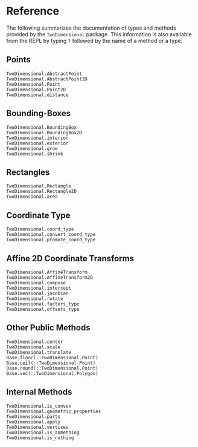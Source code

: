 # Reference

The following summarizes the documentation of types and methods provided by the
`TwoDimensional` package.  This information is also available from the REPL by
typing `?` followed by the name of a method or a type.


## Points

```@docs
TwoDimensional.AbstractPoint
TwoDimensional.AbstractPoint2D
TwoDimensional.Point
TwoDimensional.Point2D
TwoDimensional.distance
```

## Bounding-Boxes

```@docs
TwoDimensional.BoundingBox
TwoDimensional.BoundingBox2D
TwoDimensional.interior
TwoDimensional.exterior
TwoDimensional.grow
TwoDimensional.shrink
```

## Rectangles

```@docs
TwoDimensional.Rectangle
TwoDimensional.Rectangle2D
TwoDimensional.area
```

## Coordinate Type

```@docs
TwoDimensional.coord_type
TwoDimensional.convert_coord_type
TwoDimensional.promote_coord_type
```

## Affine 2D Coordinate Transforms

```@docs
TwoDimensional.AffineTransform
TwoDimensional.AffineTransform2D
TwoDimensional.compose
TwoDimensional.intercept
TwoDimensional.jacobian
TwoDimensional.rotate
TwoDimensional.factors_type
TwoDimensional.offsets_type
```

## Other Public Methods

```@docs
TwoDimensional.center
TwoDimensional.scale
TwoDimensional.translate
Base.floor(::TwoDimensional.Point)
Base.ceil(::TwoDimensional.Point)
Base.round(::TwoDimensional.Point)
Base.vec(::TwoDimensional.Polygon)
```

## Internal Methods

```@docs
TwoDimensional.is_convex
TwoDimensional.geometric_properties
TwoDimensional.parts
TwoDimensional.apply
TwoDimensional.vertices
TwoDimensional.is_something
TwoDimensional.is_nothing
```
